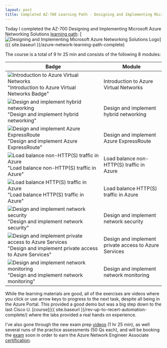 ```yaml
---
layout: post
title: Completed AZ-700 Learning Path - Designing and Implementing Microsoft Azure Networking Solutions
---
```


Today I completed the AZ-700 Designing and Implementing Microsoft Azure Networking Solutions [learning path](https://learn.microsoft.com/en-gb/training/achievements/learn.wwl.designing-implementing-microsoft-azure-networking-solutions-az-700.trophy?username=petergilani):
[![Designing and Implementing Microsoft Azure Networking Solutions Logo](https://learn.microsoft.com/en-gb/training/achievements/designing-implementing-microsoft-azure-networking-solutions.svg)]({{ site.baseurl }}/azure-network-learning-path-complete)

The course is a total of 9 hr 25 min and consists of the following 8 modules:

| Badge | Module |
| ----- | -------|
| ![Introduction to Azure Virtual Networks](https://learn.microsoft.com/en-us/training/achievements/introduction-to-azure-virtual-networks.svg) "Introduction to Azure Virtual Networks Badge"      | Introduction to Azure Virtual Networks       |
| ![Design and implement hybrid networking](https://learn.microsoft.com/en-us/training/achievements/hybrid-networking-implement.svg) "Design and implement hybrid networking"  | Design and implement hybrid networking        |
| ![Design and implement Azure ExpressRoute](https://learn.microsoft.com/en-us/training/achievements/express-route-design-implement.svg) "Design and implement Azure ExpressRoute" | Design and implement Azure ExpressRoute |
| ![Load balance non-HTTP(S) traffic in Azure](https://learn.microsoft.com/en-us/training/achievements/load-balancing-non-https-traffic-in-azure.svg) "Load balance non-HTTP(S) traffic in Azure" | Load balance non-HTTP(S) traffic in Azure |
| ![Load balance HTTP(S) traffic in Azure](https://learn.microsoft.com/en-us/training/achievements/5-load-balancing-https-traffic-in-azure.svg) "Load balance HTTP(S) traffic in Azure" | Load balance HTTP(S) traffic in Azure |
| ![Design and implement network security](https://learn.microsoft.com/en-us/training/achievements/6-design-and-implement-network-security-and-monitoring.svg) "Design and implement network security" | Design and implement network security |
| ![Design and implement private access to Azure Services](https://learn.microsoft.com/en-us/training/achievements/design-and-implement-private-access-to-azure-services.svg) "Design and implement private access to Azure Services" | Design and implement private access to Azure Services |
| ![Design and implement network monitoring](https://learn.microsoft.com/en-us/training/achievements/network-monitoring-design-implement.svg) "Design and implement network monitoring" | Design and implement network monitoring |

While the learning materials are good, all of the exercises are videos where you click or use arrow keys to progress to the next task, despite all being in the Azure Portal. This provided a good demo but was a big step down to the last Cisco U. [course]({{ site.baseurl }}/rev-up-to-recert-automation-complete/) where the labs provided a real hands on experience.

I've also gone through the new exam prep [videos](https://learn.microsoft.com/en-us/shows/exam-readiness-zone/preparing-for-az-700-design-and-implement-core-networking-infrastructure-1-of-5) (1 hr  25 min), as well several runs of the practice assessments (50 Qs each), and will be booking the [exam](https://learn.microsoft.com/en-gb/certifications/exams/az-700//) soon in order to earn the Azure Network Engineer Associate [certification](https://learn.microsoft.com/en-us/certifications/azure-network-engineer-associate/).